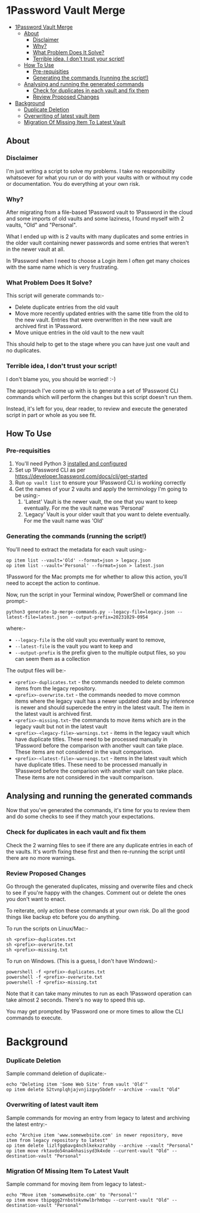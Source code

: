 # 1Password Vault Merge

<!-- TOC -->
* [1Password Vault Merge](#1password-vault-merge)
  * [About](#about)
    * [Disclaimer](#disclaimer)
    * [Why?](#why)
    * [What Problem Does It Solve?](#what-problem-does-it-solve)
    * [Terrible idea, I don't trust your script!](#terrible-idea-i-dont-trust-your-script)
  * [How To Use](#how-to-use)
    * [Pre-requisities](#pre-requisities)
    * [Generating the commands (running the script!)](#generating-the-commands-running-the-script)
  * [Analysing and running the generated commands](#analysing-and-running-the-generated-commands)
    * [Check for duplicates in each vault and fix them](#check-for-duplicates-in-each-vault-and-fix-them)
    * [Review Proposed Changes](#review-proposed-changes)
* [Background](#background)
    * [Duplicate Deletion](#duplicate-deletion)
    * [Overwriting of latest vault item](#overwriting-of-latest-vault-item)
    * [Migration Of Missing Item To Latest Vault](#migration-of-missing-item-to-latest-vault-)
<!-- TOC -->

## About

### Disclaimer
I'm just writing a script to solve my problems. I take no responsibility whatsoever for what you run or do with your vaults with or without my code or documentation. You do everything at your own risk.

### Why?
After migrating from a file-based 1Password vault to 1Password in the cloud and some imports of old vaults and some laziness, I found myself with 2 vaults, "Old" and "Personal".

What I ended up with is 2 vaults with many duplicates and some entries in the older vault containing newer passwords and some entries that weren't in the newer vault at all.

In 1Password when I need to choose a Login item I often get many choices with the same name which is very frustrating.

### What Problem Does It Solve?
This script will generate commands to:-
* Delete duplicate entries from the old vault
* Move more recently updated entries with the same title from the old to the new vault. Entries that were overwritten in the new vault are archived first in 1Password.
* Move unique entries in the old vault to the new vault

This should help to get to the stage where you can have just one vault and no duplicates.

### Terrible idea, I don't trust your script!
I don't blame you, you should be worried! :-)

The approach I've come up with is to generate a set of 1Password CLI commands which will perform the changes but this script doesn't run them.

Instead, it's left for you, dear reader, to review and execute the generated script in part or whole as you see fit.

## How To Use

### Pre-requisities

1. You'll need Python 3 [installed and configured](https://wiki.python.org/moin/BeginnersGuide/Download)
2. Set up 1Password CLI as per https://developer.1password.com/docs/cli/get-started
2. Run `op vault list` to ensure your 1Password CLI is working correctly
3. Get the names of your 2 vaults and apply the terminology I'm going to be using:- 
   1. 'Latest' Vault is the newer vault, the one that you want to keep eventually. For me the vault name was 'Personal'
   2. 'Legacy' Vault is your older vault that you want to delete eventually. For me the vault name was 'Old'

### Generating the commands (running the script!)

You'll need to extract the metadata for each vault using:-
```
op item list --vault='Old' --format=json > legacy.json
op item list --vault='Personal' --format=json > latest.json
``` 
1Password for the Mac prompts me for whether to allow this action, you'll need to accept the action to continue.

Now, run the script in your Terminal window, PowerShell or command line prompt:-

```
python3 generate-1p-merge-commands.py --legacy-file=legacy.json --latest-file=latest.json --output-prefix=20231029-0954
```
where:-
* `--legacy-file` is the old vault you eventually want to remove,
* `--latest-file` is the vault you want to keep and
* `--output-prefix` is the prefix given to the multiple output files, so you can seem them as a collection

The output files will be:-
* `<prefix>-duplicates.txt` - the commands needed to delete common items from the legacy repository.
* `<prefix>-overwrite.txt` - the commands needed to move common items where the legacy vault has a newer updated date and by inference is newer and should supercede the entry in the latest vault. The item in the latest vault is archived first.
* `<prefix>-missing.txt`- the commands to move items which are in the legacy vault but not in the latest vault
* `<prefix>-<legacy-file>-warnings.txt` - items in the legacy vault which have duplicate titles. These need to be processed manually in 1Password before the comparison with another vault can take place. These items are not considered in the vault comparison.
* `<prefix>-<latest-file>-warnings.txt` - items in the latest vault which have duplicate titles. These need to be processed manually in 1Password before the comparison with another vault can take place. These items are not considered in the vault comparison.

## Analysing and running the generated commands
Now that you've generated the commands, it's time for you to review them and do some checks to see if they match your expectations.

### Check for duplicates in each vault and fix them

Check the 2 warning files to see if there are any duplicate entries in each of the vaults. It's worth fixing these first and then re-running the script until there are no more warnings.

### Review Proposed Changes

Go through the generated duplicates, missing and overwrite files and check to see if you're happy with the changes. Comment out or delete the ones you don't want to enact.

To reiterate, only action these commands at your own risk. Do all the good things like backup etc before you do anything.

To run the scripts on Linux/Mac:-
```
sh <prefix>-duplicates.txt
sh <prefix>-overwrite.txt
sh <prefix>-missing.txt
```

To run on Windows. (This is a guess, I don't have Windows):-
```
powershell -f <prefix>-duplicates.txt
powershell -f <prefix>-overwrite.txt
powershell -f <prefix>-missing.txt
```

Note that it can take many minutes to run as each 1Password operation can take almost 2 seconds. There's no way to speed this up.

You may get prompted by 1Password one or more times to allow the CLI commands to execute.

# Background

### Duplicate Deletion
Sample command deletion of duplicate:-
```
echo "Deleting item 'Some Web Site' from vault 'Old'"
op item delete 52tvnplqhjajvnjizgvy5bdefr --archive --vault "Old"
```
### Overwriting of latest vault item
Sample commands for moving an entry from legacy to latest and archiving the latest entry:-
```
echo "Archive item 'www.somewebsite.com' in newer repository, move item from legacy repository to latest"
op item delete lizlfgq6avg4nchlkekxzrahby --archive --vault "Personal"
op item move rktavdo54na4nhasisyd3k4xde --current-vault "Old" --destination-vault "Personal"
```

### Migration Of Missing Item To Latest Vault 
Sample command for moving item from legacy to latest:-
```
echo "Move item 'somwewebsite.com' to 'Personal'"
op item move tbipqgg2rnbstnkvmwlbrhmbqu --current-vault "Old" --destination-vault "Personal"
```
